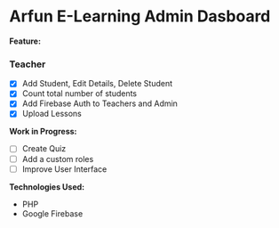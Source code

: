 # Arfun E-Learning Admin Dasboard #

**Feature:**
### Teacher
- [x] Add Student, Edit Details, Delete Student
- [x] Count total number of students
- [x] Add Firebase Auth to Teachers and Admin
- [x] Upload Lessons 

**Work in Progress:**
- [ ] Create Quiz
- [ ] Add a custom roles
- [ ] Improve User Interface

**Technologies Used:**
- PHP 
- Google Firebase
